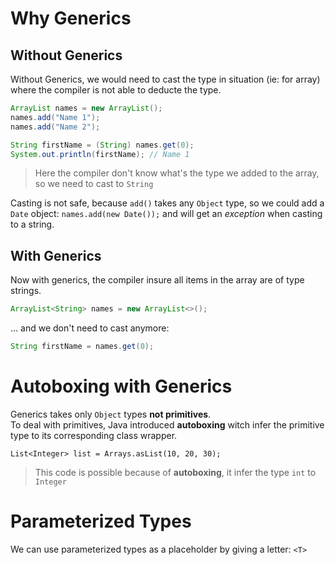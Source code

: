 # Why Generics

## Without Generics

Without Generics, we would need to cast the type in situation (ie: for array) where the compiler is not able to deducte the type.

```java
ArrayList names = new ArrayList();
names.add("Name 1");
names.add("Name 2");

String firstName = (String) names.get(0);
System.out.println(firstName); // Name 1
```

> Here the compiler don't know what's the type we added to the array, so we need to cast to `String`

Casting is not safe, because `add()` takes any `Object` type, so we could add a `Date` object: `names.add(new Date());` and will get an *exception* when casting to a string.

## With Generics

Now with generics, the compiler insure all items in the array are of type strings.

```java
ArrayList<String> names = new ArrayList<>();
```

... and we don't need to cast anymore:

```java
String firstName = names.get(0);
```

# Autoboxing with Generics

Generics takes only `Object` types **not primitives**.  
To deal with primitives, Java introduced **autoboxing** witch infer the primitive type to its corresponding class wrapper.

```
List<Integer> list = Arrays.asList(10, 20, 30);
```

> This code is possible because of **autoboxing**, it infer the type `int` to `Integer`

# Parameterized Types

We can use parameterized types as a placeholder by giving a letter: `<T>`